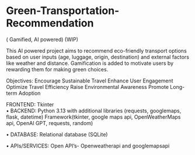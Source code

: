 # Green-Transportation-Recommendation
( Gamified, AI powered) (WIP)

This AI powered project aims to recommend eco-friendly transport 
options based on user inputs (age, luggage, origin, destination) and external 
factors like weather and distance. Gamification is added to motivate users 
by rewarding them for making green choices.

Objectives:
 Encourage Sustainable Travel
 Enhance User Engagement
 Optimize Travel Efficiency
 Raise Environmental Awareness
 Promote Long-term Adoption

 FRONTEND: Tkinter  
• BACKEND:   Python 3.13 with additional libraries (requests, googlemaps, flask, datetime) 
Framework(tkinter, google maps api, OpenWeatherMaps api, OpenAI GPT, requests, random)

• DATABASE: Relational database (SQLite) 

• APIs/SERVICES:  Open API’s- Openweatherapi and googlemapsapi




